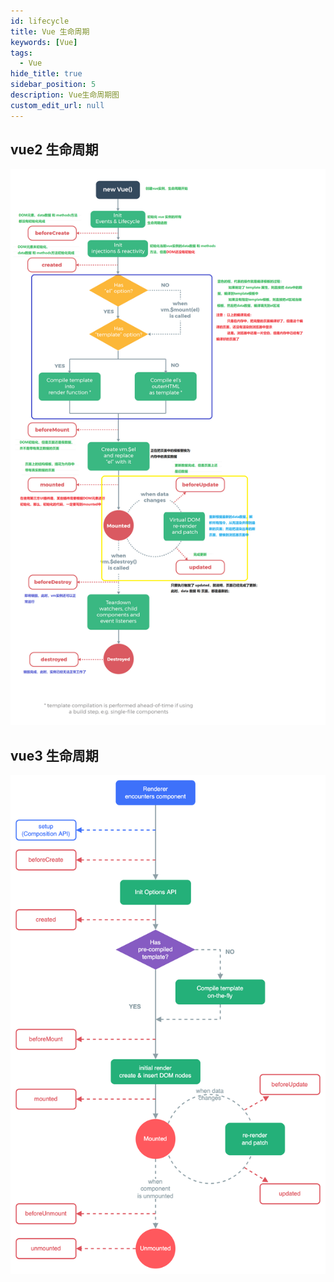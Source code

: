 ```yaml
---
id: lifecycle
title: Vue 生命周期
keywords: [Vue]
tags:
  - Vue
hide_title: true
sidebar_position: 5
description: Vue生命周期图
custom_edit_url: null
---
```


## vue2 生命周期

![vue2生命周期](assets/vue2_lifecycle.png)

## vue3 生命周期

![vue3生命周期](assets/vue3_lifecycle.png)
